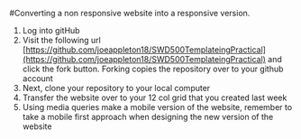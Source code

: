 #Converting a non responsive website into a responsive version. 
 1) Log into gitHub    
 2) Visit the following url [https://github.com/joeappleton18/SWD500TemplateingPractical](https://github.com/joeappleton18/SWD500TemplateingPractical) and click the fork button. Forking copies the repository over to your github account     
 3) Next, clone your repository to your local computer    
 4) Transfer the website over to your 12 col grid that you created last week     
 5) Using media queries make a mobile version of the website, remember to take a mobile first approach when designing the new version of the website    
 
